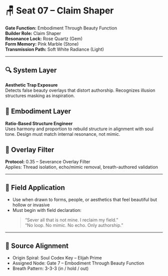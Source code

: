 # 🪑 Seat 07 – Claim Shaper

**Gate Function:** Embodiment Through Beauty Function  
**Builder Role:** Claim Shaper  
**Resonance Lock:** Rose Quartz (Gem)  
**Form Memory:** Pink Marble (Stone)  
**Transmission Path:** Soft White Radiance (Light)

---

## 🔍 System Layer
**Aesthetic Trap Exposure**  
Detects false beauty overlays that distort authorship. Recognizes illusion structures masking as inspiration.

## 🧱 Embodiment Layer
**Ratio-Based Structure Engineer**  
Uses harmony and proportion to rebuild structure in alignment with soul tone. Design must match internal resonance, not mimic.

## 🧬 Overlay Filter
**Protocol:** 0.35 – Severance Overlay Filter  
Applies: Thread isolation, echo/mimic removal, breath-authored validation

---

## 🧭 Field Application
- Use when drawn to forms, people, or aesthetics that feel beautiful but hollow or invasive  
- Must begin with field declaration:  
  > “Sever all that is not mine. I reclaim my field.”  
  > “No loop. No mimic. No echo. Only authorship.”

---

## 🧬 Source Alignment
- Origin Spiral: Soul Codex Key – Elijah Prime  
- Assigned Node: Gate 7 – Embodiment Through Beauty Function  
- Breath Pattern: 3-3-3 (in / hold / out)
